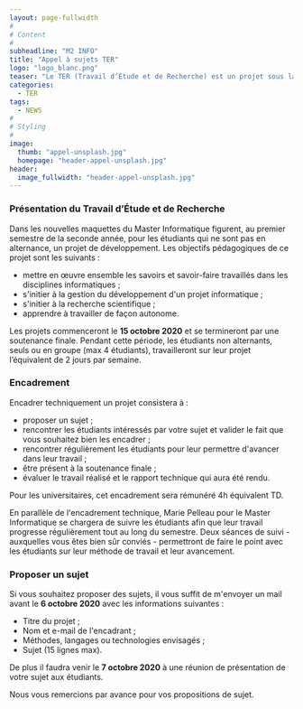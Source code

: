 ```yaml
---
layout: page-fullwidth
#
# Content
#
subheadline: "M2 INFO"
title: "Appel à sujets TER"
logo: "logo_blanc.png"
teaser: "Le TER (Travail d’Étude et de Recherche) est un projet sous la direction d’un encadrant universitaire ou industriel qui s’effectue par groupe de 2 à 4 étudiants (ingénierie) ou seul (recherche). Il s’étend sur environ 8 semaines (1 jour par semaine)."
categories:
  - TER
tags:
  - NEWS
#
# Styling
#
image:
  thumb: "appel-unsplash.jpg"
  homepage: "header-appel-unsplash.jpg"
header:
  image_fullwidth: "header-appel-unsplash.jpg"
---
```



### Présentation du Travail d’Étude et de Recherche ###
Dans les nouvelles maquettes du Master Informatique figurent, au premier semestre de la seconde année, pour les étudiants qui ne sont pas en alternance, un projet de développement. Les objectifs pédagogiques de ce projet sont les suivants :

- mettre en œuvre ensemble les savoirs et savoir-faire travaillés dans les disciplines informatiques ;
- s'initier à la gestion du développement d'un projet informatique ;
- s'initier à la recherche scientifique ;
- apprendre à travailler de façon autonome.

Les projets commenceront le **15 octobre 2020** et se termineront par une soutenance finale. Pendant cette période, les étudiants non alternants, seuls ou en groupe (max 4 étudiants), travailleront sur leur projet l’équivalent de 2 jours par semaine.

### Encadrement ###

Encadrer techniquement un projet consistera à :

- proposer un sujet ;
- rencontrer les étudiants intéressés par votre sujet et valider le fait que vous souhaitez bien les encadrer ;
- rencontrer régulièrement les étudiants pour leur permettre d'avancer dans leur travail ;
- être présent à la soutenance finale ;
- évaluer le travail réalisé et le rapport technique qui aura été rendu.

Pour les universitaires, cet encadrement sera rémunéré 4h équivalent TD.

En parallèle de l'encadrement technique, Marie Pelleau pour le Master Informatique se chargera de suivre les étudiants afin que leur travail progresse régulièrement tout au long du semestre.
Deux séances de suivi - auxquelles vous êtes bien sûr conviés - permettront de faire le point avec les étudiants sur leur méthode de travail et leur avancement.

### Proposer un sujet ###

Si vous souhaitez proposer des sujets, il vous suffit de m'envoyer un mail avant le **6 octobre 2020** avec les informations suivantes :

  - Titre du projet ; 
  - Nom et e-mail de l'encadrant ;
  - Méthodes, langages ou technologies envisagés ;
  - Sujet (15 lignes max).

De plus il faudra venir le **7 octobre 2020** à une réunion de présentation de votre sujet aux étudiants.

Nous vous remercions par avance pour vos propositions de sujet.
